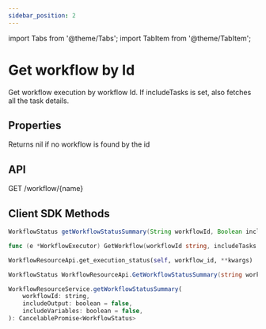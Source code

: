 ```yaml
---
sidebar_position: 2
---
```


import Tabs from '@theme/Tabs';
import TabItem from '@theme/TabItem';

# Get workflow by Id
Get workflow execution by workflow Id.  If includeTasks is set, also fetches all the task details.

## Properties
Returns nil if no workflow is found by the id

## API
GET /workflow/{name}

## Client SDK Methods

<Tabs>
<TabItem value="Java" label="Java">

```java
WorkflowStatus getWorkflowStatusSummary(String workflowId, Boolean includeOutput, Boolean includeVariables)
```

</TabItem>
<TabItem value="Golang" label="Golang">

```go
func (e *WorkflowExecutor) GetWorkflow(workflowId string, includeTasks bool) (*model.Workflow, error)
```

</TabItem>
<TabItem value="Python" label="Python">

```python
WorkflowResourceApi.get_execution_status(self, workflow_id, **kwargs)
```

</TabItem>
<TabItem value="CSharp" label="CSharp">

```csharp
WorkflowStatus WorkflowResourceApi.GetWorkflowStatusSummary(string workflowId, bool? includeOutput = null, bool? includeVariables = null)
```

</TabItem>
<TabItem value="Javascript" label="Javascript">

```javascript
WorkflowResourceService.getWorkflowStatusSummary(
    workflowId: string,
    includeOutput: boolean = false,
    includeVariables: boolean = false,
): CancelablePromise<WorkflowStatus>
```

</TabItem>
<TabItem value="Clojure" label="Clojure">

```clojure

```

</TabItem>
</Tabs>